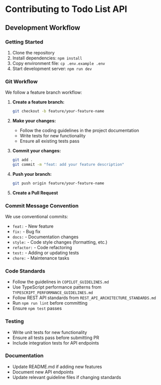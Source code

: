 # Contributing to Todo List API

## Development Workflow

### Getting Started

1. Clone the repository
2. Install dependencies: `npm install`
3. Copy environment file: `cp .env.example .env`
4. Start development server: `npm run dev`

### Git Workflow

We follow a feature branch workflow:

1. **Create a feature branch:**
   ```bash
   git checkout -b feature/your-feature-name
   ```

2. **Make your changes:**
   - Follow the coding guidelines in the project documentation
   - Write tests for new functionality
   - Ensure all existing tests pass

3. **Commit your changes:**
   ```bash
   git add .
   git commit -m "feat: add your feature description"
   ```

4. **Push your branch:**
   ```bash
   git push origin feature/your-feature-name
   ```

5. **Create a Pull Request**

### Commit Message Convention

We use conventional commits:

- `feat:` - New feature
- `fix:` - Bug fix
- `docs:` - Documentation changes
- `style:` - Code style changes (formatting, etc.)
- `refactor:` - Code refactoring
- `test:` - Adding or updating tests
- `chore:` - Maintenance tasks

### Code Standards

- Follow the guidelines in `COPILOT_GUIDELINES.md`
- Use TypeScript performance patterns from `TYPESCRIPT_PERFORMANCE_GUIDELINES.md`
- Follow REST API standards from `REST_API_ARCHITECTURE_STANDARDS.md`
- Run `npm run lint` before committing
- Ensure `npm test` passes

### Testing

- Write unit tests for new functionality
- Ensure all tests pass before submitting PR
- Include integration tests for API endpoints

### Documentation

- Update README.md if adding new features
- Document new API endpoints
- Update relevant guideline files if changing standards
